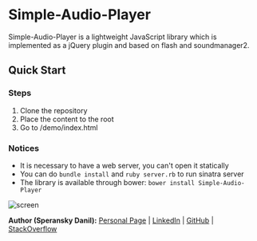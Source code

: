 # Simple-Audio-Player

Simple-Audio-Player is a lightweight JavaScript library which is implemented as a jQuery plugin and based on flash and soundmanager2.

## Quick Start

### Steps

1. Clone the repository
2. Place the content to the root
3. Go to /demo/index.html

### Notices

* It is necessary to have a web server, you can't open it statically
* You can do `bundle install` and `ruby server.rb` to run sinatra server
* The library is available through bower: `bower install Simple-Audio-Player`

![screen](https://raw.github.com/speranskydanil/Simple-Audio-Player/master/screen.png)

**Author (Speransky Danil):**
[Personal Page](http://dsperansky.info) |
[LinkedIn](http://ru.linkedin.com/in/speranskydanil/en) |
[GitHub](https://github.com/speranskydanil?tab=repositories) |
[StackOverflow](http://stackoverflow.com/users/1550807/speransky-danil)

